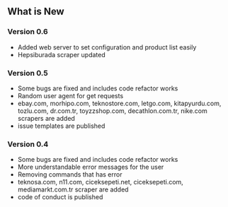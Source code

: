 ## What is New
### Version 0.6
- Added web server to set configuration and product list easily
- Hepsiburada scraper updated
### Version 0.5
- Some bugs are fixed and includes code refactor works
- Random user agent for get requests
- ebay.com, morhipo.com, teknostore.com, letgo.com, kitapyurdu.com, tozlu.com, dr.com.tr, toyzzshop.com, 
decathlon.com.tr, nike.com scrapers are added
- issue templates are published
### Version 0.4
- Some bugs are fixed and includes code refactor works
- More understandable error messages for the user
- Removing commands that has error
- teknosa.com, n11.com, ciceksepeti.net, ciceksepeti.com, mediamarkt.com.tr scraper are added
- code of conduct is published